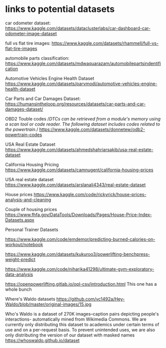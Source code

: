 # links to potential datasets

car odometer dataset:
https://www.kaggle.com/datasets/dataclusterlabs/car-dashboard-car-odometer-image-dataset

full vs flat tire images:
https://www.kaggle.com/datasets/rhammell/full-vs-flat-tire-images

automobile parts classification:
https://www.kaggle.com/datasets/mdwaquarazam/automobilepartsindentification

Automotive Vehicles Engine Health Dataset
https://www.kaggle.com/datasets/parvmodi/automotive-vehicles-engine-health-dataset

Car Parts and Car Damages Dataset:
https://humansintheloop.org/resources/datasets/car-parts-and-car-damages-dataset/

OBD2 Touble codes
/*DTCs can be retrieved from a module's memory using a scan tool or code reader. 
The following dataset includes codes related to the powertrain.*/
https://www.kaggle.com/datasets/donnetew/odb2-powertrain-codes

USA Real Estate Dataset
https://www.kaggle.com/datasets/ahmedshahriarsakib/usa-real-estate-dataset

California Housing Pricing
https://www.kaggle.com/datasets/camnugent/california-housing-prices

USA real estate dataset 
https://www.kaggle.com/datasets/arslanali4343/real-estate-dataset

House prices 
https://www.kaggle.com/code/rickyrick/house-prices-analysis-and-cleaning

Couple of housing prices 
https://www.fhfa.gov/DataTools/Downloads/Pages/House-Price-Index-Datasets.aspx


Personal Trainer Datasets

https://www.kaggle.com/code/emdemor/predicting-burned-calories-on-workout/notebook

https://www.kaggle.com/datasets/kukuroo3/powerlifting-benchpress-weight-predict

https://www.kaggle.com/code/niharika41298/ultimate-gym-exploratory-data-analysis

https://openpowerlifting.gitlab.io/opl-csv/introduction.html  This one has a whole bunch

Where's Waldo datasets
https://github.com/vc1492a/Hey-Waldo/blob/master/original-images/15.jpg

Who's Waldo is a dataset of 270K images–caption pairs depicting people's interactions- automatically 
mined from Wikimedia Commons. We are currently only distributing this dataset to academics under certain terms of use 
and on a per-request basis. To prevent unintended uses, we are also only distributing the version of our dataset with masked names
https://whoswaldo.github.io/dataset




